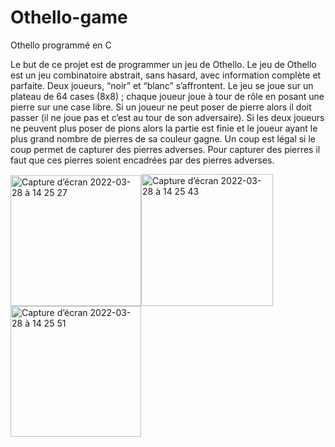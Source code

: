 # Othello-game
Othello programmé en C


Le but de ce projet est de programmer un jeu de Othello. Le jeu de Othello est un jeu
combinatoire abstrait, sans hasard, avec information complète et parfaite. Deux joueurs, “noir”
et “blanc” s’affrontent. Le jeu se joue sur un plateau de 64 cases (8x8) ; chaque joueur joue à
tour de rôle en posant une pierre sur une case libre. Si un joueur ne peut poser de pierre alors il
doit passer (il ne joue pas et c’est au tour de son adversaire). Si les deux joueurs ne peuvent plus
poser de pions alors la partie est finie et le joueur ayant le plus grand nombre de pierres de sa
couleur gagne.
Un coup est légal si le coup permet de capturer des pierres adverses. Pour capturer des pierres
il faut que ces pierres soient encadrées par des pierres adverses.

<img width="209" alt="Capture d’écran 2022-03-28 à 14 25 27" src="https://user-images.githubusercontent.com/76754456/160420048-951556a2-fc62-4763-a1a3-3cf2570f6228.png"><img width="211" alt="Capture d’écran 2022-03-28 à 14 25 43" src="https://user-images.githubusercontent.com/76754456/160420053-832106ee-509a-45eb-b546-a1a3a09626e1.png"><img width="209" alt="Capture d’écran 2022-03-28 à 14 25 51" src="https://user-images.githubusercontent.com/76754456/160420058-ecbaf9dc-12dc-40d1-b413-c28bcaf195c4.png">


